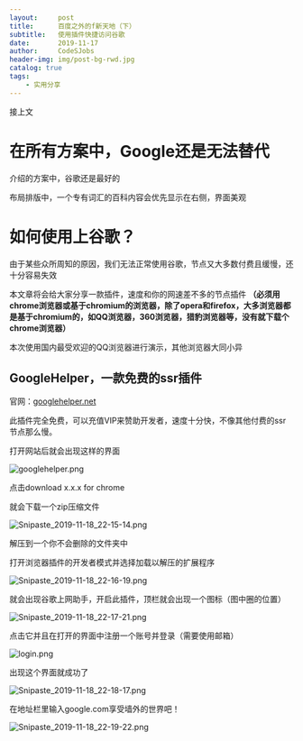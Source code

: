```yaml
---
layout:     post
title:      百度之外的f新天地（下）
subtitle:   使用插件快捷访问谷歌
date:       2019-11-17
author:     CodeSJobs
header-img: img/post-bg-rwd.jpg
catalog: true
tags:
    - 实用分享
---
```


接上文

# 在所有方案中，Google还是无法替代

介绍的方案中，谷歌还是最好的

布局排版中，一个专有词汇的百科内容会优先显示在右侧，界面美观

# 如何使用上谷歌？

由于某些众所周知的原因，我们无法正常使用谷歌，节点又大多数付费且缓慢，还十分容易失效

本文章将会给大家分享一款插件，速度和你的网速差不多的节点插件 **（必须用chrome浏览器或基于chromium的浏览器，除了opera和firefox，大多浏览器都是基于chromium的，如QQ浏览器，360浏览器，猎豹浏览器等，没有就下载个chrome浏览器）**

本次使用国内最受欢迎的QQ浏览器进行演示，其他浏览器大同小异

## GoogleHelper，一款免费的ssr插件

官网：[googlehelper.net](googlehelper.net)

此插件完全免费，可以充值VIP来赞助开发者，速度十分快，不像其他付费的ssr节点那么慢。

打开网站后就会出现这样的界面

![googlehelper.png](https://i.loli.net/2019/11/18/bmkU2P7iJ1AI8Ks.png)

点击download x.x.x for chrome

就会下载一个zip压缩文件

![Snipaste_2019-11-18_22-15-14.png](https://i.loli.net/2019/11/18/UWoqNzHy3mgal4T.png)

解压到一个你不会删除的文件夹中

打开浏览器插件的开发者模式并选择加载以解压的扩展程序

![Snipaste_2019-11-18_22-16-19.png](https://i.loli.net/2019/11/18/eWvn2blyBGkXi1t.png)

就会出现谷歌上网助手，开启此插件，顶栏就会出现一个图标（图中圈的位置）

![Snipaste_2019-11-18_22-17-21.png](https://i.loli.net/2019/11/18/WtyzEH1LMCBv3r5.png)

点击它并且在打开的界面中注册一个账号并登录（需要使用邮箱）

![login.png]( https://i.loli.net/2019/11/18/UrAcaOFHeh7ziBs.png)



出现这个界面就成功了

![Snipaste_2019-11-18_22-18-17.png](https://i.loli.net/2019/11/18/1A3rzISvnHdRxDs.png)

在地址栏里输入google.com享受墙外的世界吧！

![Snipaste_2019-11-18_22-19-22.png](https://i.loli.net/2019/11/18/4SmLk8q9y6UVBHi.png)
